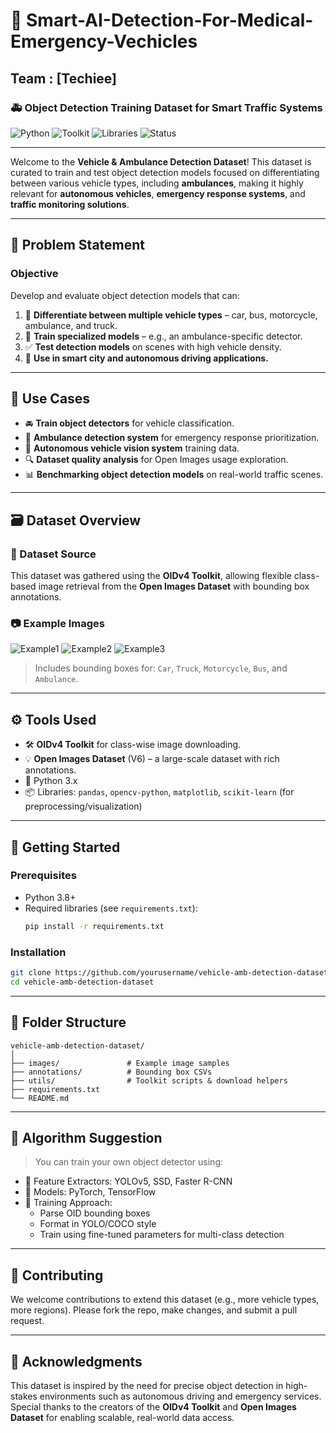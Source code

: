 # 🧠 Smart-AI-Detection-For-Medical-Emergency-Vechicles

## Team : [Techiee]

### 🚑 Object Detection Training Dataset for Smart Traffic Systems

![Python](https://img.shields.io/badge/Python-3.8+-blue.svg)
![Toolkit](https://img.shields.io/badge/OIDv4-Toolkit-yellow.svg)
![Libraries](https://img.shields.io/badge/Libraries-Numpy%2C%20OpenCV%2C%20TensorFlow%2C%20PyTorch-gold)
![Status](https://img.shields.io/badge/Contributions-Welcome-brightgreen)

---

Welcome to the **Vehicle & Ambulance Detection Dataset**! This dataset is curated to train and test object detection models focused on differentiating between various vehicle types, including **ambulances**, making it highly relevant for **autonomous vehicles**, **emergency response systems**, and **traffic monitoring solutions**.

---

## 🚀 Problem Statement

### Objective

Develop and evaluate object detection models that can:

1. 🚌 **Differentiate between multiple vehicle types** – car, bus, motorcycle, ambulance, and truck.
2. 🧠 **Train specialized models** – e.g., an ambulance-specific detector.
3. ✅ **Test detection models** on scenes with high vehicle density.
4. 📍 **Use in smart city and autonomous driving applications.**

---

## 🎯 Use Cases

- 🚘 **Train object detectors** for vehicle classification.
- 🚓 **Ambulance detection system** for emergency response prioritization.
- 🚦 **Autonomous vehicle vision system** training data.
- 🔍 **Dataset quality analysis** for Open Images usage exploration.
- 📊 **Benchmarking object detection models** on real-world traffic scenes.

---

## 🗃️ Dataset Overview

### 📁 Dataset Source
This dataset was gathered using the **OIDv4 Toolkit**, allowing flexible class-based image retrieval from the **Open Images Dataset** with bounding box annotations.

### 📷 Example Images
![Example1](./images/image1.png)
![Example2](./images/image2.png)
![Example3](./images/image3.png)

> Includes bounding boxes for: `Car`, `Truck`, `Motorcycle`, `Bus`, and `Ambulance`.

---

## ⚙️ Tools Used

- 🛠 **OIDv4 Toolkit** for class-wise image downloading.
- 💡 **Open Images Dataset** (V6) – a large-scale dataset with rich annotations.
- 🐍 Python 3.x
- 📦 Libraries: `pandas`, `opencv-python`, `matplotlib`, `scikit-learn` (for preprocessing/visualization)

---

## 🧰 Getting Started

### Prerequisites

- Python 3.8+
- Required libraries (see `requirements.txt`):
  ```bash
  pip install -r requirements.txt
  ```

### Installation

```bash
git clone https://github.com/yourusername/vehicle-amb-detection-dataset.git
cd vehicle-amb-detection-dataset
```

---

## 📁 Folder Structure

```plaintext
vehicle-amb-detection-dataset/
│
├── images/               # Example image samples
├── annotations/          # Bounding box CSVs
├── utils/                # Toolkit scripts & download helpers
├── requirements.txt
└── README.md
```

---

## 🧠 Algorithm Suggestion

> You can train your own object detector using:

- 📍 Feature Extractors: YOLOv5, SSD, Faster R-CNN
- 🧠 Models: PyTorch, TensorFlow
- 🎯 Training Approach:
  - Parse OID bounding boxes
  - Format in YOLO/COCO style
  - Train using fine-tuned parameters for multi-class detection

---

## 🤝 Contributing

We welcome contributions to extend this dataset (e.g., more vehicle types, more regions). Please fork the repo, make changes, and submit a pull request.

---

## 🙌 Acknowledgments

This dataset is inspired by the need for precise object detection in high-stakes environments such as autonomous driving and emergency services. Special thanks to the creators of the **OIDv4 Toolkit** and **Open Images Dataset** for enabling scalable, real-world data access.
